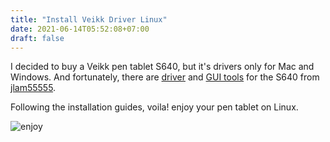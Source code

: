 ```yaml
---
title: "Install Veikk Driver Linux"
date: 2021-06-14T05:52:08+07:00
draft: false
---
```


I decided to buy a Veikk pen tablet S640, but it's drivers only for Mac and Windows.
And fortunately, there are [driver](github.com/jlam55555/veikk-linux-driver) and [GUI tools](github.com/jlam55555/veikk-linux) for the S640 from [jlam55555](github.com/jlam55555).

Following the installation guides, voila! enjoy your pen tablet on Linux.

![enjoy](/photos/veikk-driver/enjoy.png)

